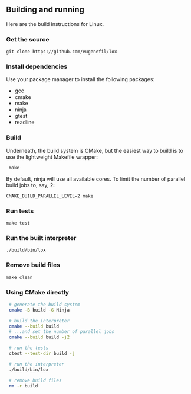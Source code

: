 ## Building and running

Here are the build instructions for Linux.

### Get the source

```
git clone https://github.com/eugenefil/lox
```

### Install dependencies

Use your package manager to install the following packages:

- gcc
- cmake
- make
- ninja
- gtest
- readline

### Build

Underneath, the build system is CMake, but the easiest way to build is
to use the lightweight Makefile wrapper:

```
 make
```

By default, ninja will use all available cores. To limit the number of
parallel build jobs to, say, 2:

```
CMAKE_BUILD_PARALLEL_LEVEL=2 make
```

### Run tests

```
make test
```

### Run the built interpreter

```
./build/bin/lox
```

### Remove build files

```
make clean
```

### Using CMake directly

```sh
 # generate the build system
 cmake -B build -G Ninja

 # build the interpreter
 cmake --build build
 # ...and set the number of parallel jobs
 cmake --build build -j2

 # run the tests
 ctest --test-dir build -j

 # run the interpreter
 ./build/bin/lox

 # remove build files
 rm -r build
```
